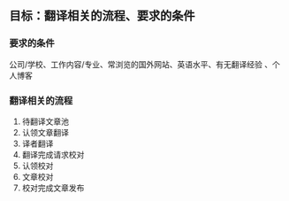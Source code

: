 ## 目标：翻译相关的流程、要求的条件

### 要求的条件
公司/学校、工作内容/专业、常浏览的国外网站、英语水平、有无翻译经验 、个人博客

### 翻译相关的流程

1. 待翻译文章池
2. 认领文章翻译
3. 译者翻译
4. 翻译完成请求校对
5. 认领校对
6. 文章校对
7. 校对完成文章发布
